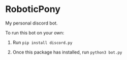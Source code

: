 # RoboticPony
My personal discord bot.

To run this bot on your own:
1. Run `pip install discord.py`

2. Once this package has installed, run `python3 bot.py`
